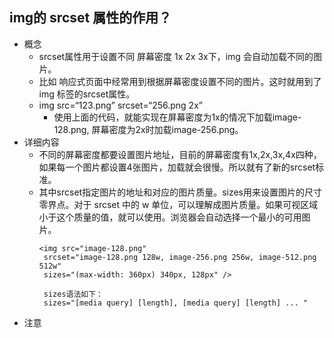 ## img的 srcset 属性的作⽤？
- 概念
  - srcset属性用于设置不同 屏幕密度 1x 2x 3x下，img 会自动加载不同的图片。
  - 比如 响应式页面中经常用到根据屏幕密度设置不同的图片。这时就用到了 img 标签的srcset属性。
  - img src=“123.png” srcset=“256.png 2x”
    - 使用上面的代码，就能实现在屏幕密度为1x的情况下加载image-128.png, 屏幕密度为2x时加载image-256.png。
- 详细内容
  - 不同的屏幕密度都要设置图片地址，目前的屏幕密度有1x,2x,3x,4x四种，如果每一个图片都设置4张图片，加载就会很慢。所以就有了新的srcset标准。
  - 其中srcset指定图片的地址和对应的图片质量。sizes用来设置图片的尺寸零界点。对于 srcset 中的 w 单位，可以理解成图片质量。如果可视区域小于这个质量的值，就可以使用。浏览器会自动选择一个最小的可用图片。
    ```
    <img src="image-128.png"
     srcset="image-128.png 128w, image-256.png 256w, image-512.png 512w"
     sizes="(max-width: 360px) 340px, 128px" />
     
     sizes语法如下：
     sizes="[media query] [length], [media query] [length] ... "
    ```
- 注意